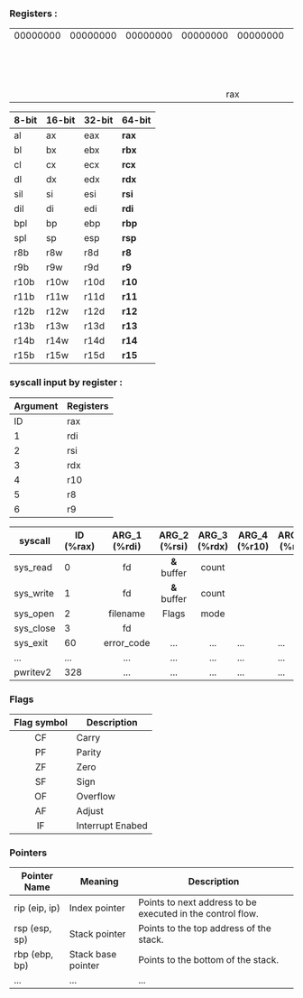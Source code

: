 
### Registers :

<table>
  <tr>
    <td>00000000</td><td>00000000</td><td>00000000</td><td>00000000</td>
    <td>00000000</td><td>00000000</td><td>00000000</td><td>00000000</td>
  </tr>
  <tr><td colspan="7"></td><td colspan="1" align="center">al </td></tr>
  <tr><td colspan="6"></td><td colspan="2" align="center">ax </td></tr>
  <tr><td colspan="4"></td><td colspan="4" align="center">eax</td></tr>
  <tr><td colspan="8" align="center">rax</td></tr>
</table>


| 8-bit | 16-bit | 32-bit | 64-bit |
|-------|--------|--------|--------|
| al    | ax     | eax    | **rax**|
| bl    | bx     | ebx    | **rbx**|
| cl    | cx     | ecx    | **rcx**|
| dl    | dx     | edx    | **rdx**|
| sil   | si     | esi    | **rsi**|
| dil   | di     | edi    | **rdi**|
| bpl   | bp     | ebp    | **rbp**|
| spl   | sp     | esp    | **rsp**|
| r8b   | r8w    | r8d    | **r8** |
| r9b   | r9w    | r9d    | **r9** |
| r10b  | r10w   | r10d   | **r10**|
| r11b  | r11w   | r11d   | **r11**|
| r12b  | r12w   | r12d   | **r12**|
| r13b  | r13w   | r13d   | **r13**|
| r14b  | r14w   | r14d   | **r14**|
| r15b  | r15w   | r15d   | **r15**|


### syscall input by register :

| Argument | Registers |
|----------|-----------|
| ID       | rax       |
| 1        | rdi       |
| 2        | rsi       |
| 3        | rdx       |
| 4        | r10       |
| 5        | r8        |
| 6        | r9        |

| syscall   | ID (%rax) | ARG_1 (%rdi)| ARG_2 (%rsi) | ARG_3 (%rdx) | ARG_4 (%r10) | ARG_5 (%r8) | ARG_6 (%r9) |
|-----------|-----------|     :---:   |     :---:    |     :---:    |--------------|--------------|--------------|
| sys_read  |     0     |      fd     | **&** buffer |    count     |              |              |              |
| sys_write |     1     |      fd     | **&** buffer |    count     |              |              |              |
| sys_open  |     2     |   filename  |     Flags    |    mode      |              |              |              |
| sys_close |     3     |      fd     |              |              |              |              |              |
| sys_exit  |    60     |  error_code |     ...      |     ...      |     ...      |      ...     |     ...      |
|    ...    |    ...    |     ...     |     ...      |     ...      |     ...      |      ...     |     ...      |
| pwritev2  |    328    |     ...     |     ...      |     ...      |     ...      |      ...     |     ...      |


### Flags 

| Flag symbol |    Description         |
|    :---:    |         ---            |
|     CF      |    Carry               |
|     PF      |    Parity              |
|     ZF      |    Zero                |
|     SF      |    Sign                |
|     OF      |    Overflow            |
|     AF      |    Adjust              |
|     IF      |    Interrupt Enabed    |


### Pointers 

| Pointer Name  |      Meaning       |                       Description                             |
|---------------|--------------------|---------------------------------------------------------------|
| rip (eip, ip) | Index pointer      | Points to next address to be executed in the control flow.    |
| rsp (esp, sp) | Stack pointer      | Points to the top address of the stack.                       |
| rbp (ebp, bp)  | Stack base pointer | Points to the bottom of the stack.                            |
|      ...      |        ...         |                         ...                                   |






